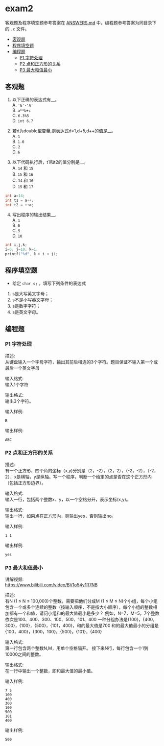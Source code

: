 # exam2
客观题及程序填空题参考答案在 [ANSWERS.md](ANSWERS.md) 中，编程题参考答案为同目录下的 `.c` 文件。

<!-- TOC -->

- [客观题](#客观题)
- [程序填空题](#程序填空题)
- [编程题](#编程题)
  - [P1 字符处理](#p1-字符处理)
  - [P2 点和正方形的关系](#p2-点和正方形的关系)
  - [P3 最大和值最小](#p3-最大和值最小)

<!-- /TOC -->

## 客观题

1. 以下正确的表达式有__。  
  A. `'G'-'A'`  
  B. `a**b+c`  
  C. `6.3%5`  
  D. `int 6.7`

2. 若d为double型变量,则表达式d=1,d+5,d++的值是__。  
  A. `1`  
  B. `1.0`  
  C. `2`  
  D. `6`

3. 以下代码执行后，t1和t2的值分别是__。  
  A. `14` 和 `15`  
  B. `15` 和 `16`  
  C. `14` 和 `16`  
  D. `15` 和 `17`
```C++
int a=14;
int t1 = a++; 
int t2 = ++a; 
```

4. 写出程序的输出结果__.  
  A. `1`  
  B. `0`  
  C. `5`  
  D. `10`
```C++
int i,j,k;
i=5; j=10; k=1;
printf("%d", k > i < j);
```


## 程序填空题
* 给定 `char s;` ，填写下列条件的表达式
1. s是大写英文字母；
2. s不是小写英文字母；
3. s是数字字符；
4. s是英文字母。

## 编程题

### P1 字符处理
描述:  
从键盘输入一个字母字符，输出其前后相连的3个字符。题目保证不输入第一个或最后一个英文字母

输入格式:  
输入1个字符

输出格式:  
输出3个字符。

输入样例:
```
B
```
输出样例:
```
ABC
```
### P2 点和正方形的关系
描述:  
有一个正方形，四个角的坐标（x,y)分别是（2，-2），（2，2），（-2，-2），（-2，2），x是横轴，y是纵轴。写一个程序，判断一个给定的点是否在这个正方形内（包括正方形边界）。

输入格式:  
输入一行，包括两个整数x、y，以一个空格分开，表示坐标(x,y)。

输出格式:  
输出一行，如果点在正方形内，则输出yes，否则输出no。

输入样例:
```
1 1
```
输出样例:
```
yes
```
### P3 最大和值最小
讲解视频:  
https://www.bilibili.com/video/BV1o54y1R7NB

描述:  
有N (1 ≤ N ≤ 100,000)个整数，需要把他们分成M (1 ≤ M ≤ N)个小组，每个小组包含一个或多个连续的整数（按输入顺序，不是按大小顺序），每个小组的整数相加都有一个和值，请问小组和的最大值最小是多少？
例如，N=7，M=5，7个整数依次是100、400、300、100、500、101、400
一种分组办法是{100}，{400，300}，{100}，{500}，{101，400}，和的最大值是700
和的最大值最小的分组是{100，400}，{300，100}，{500}，{101}，{400}

输入格式:  
第一行包含两个整数N,M，用单个空格隔开。 接下来N行，每行包含一个1到10000之间的整数。

输出格式:  
在一行中输出一个整数，即和最大值的最小值。

输入样例:
```
7 5
100
400
300
100
500
101
400
```
输出样例:
```
500
```